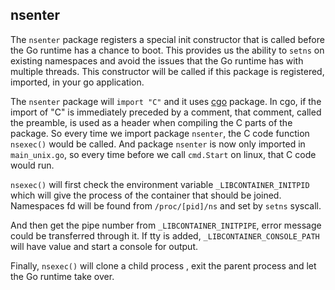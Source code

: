 ## nsenter

The `nsenter` package registers a special init constructor that is called before 
the Go runtime has a chance to boot.  This provides us the ability to `setns` on 
existing namespaces and avoid the issues that the Go runtime has with multiple 
threads.  This constructor will be called if this package is registered, 
imported, in your go application.

The `nsenter` package will `import "C"` and it uses [cgo](https://golang.org/cmd/cgo/)
package. In cgo, if the import of "C" is immediately preceded by a comment, that comment, 
called the preamble, is used as a header when compiling the C parts of the package.
So every time we  import package `nsenter`, the C code function `nsexec()` would be 
called. And package `nsenter` is now only imported in `main_unix.go`, so every time
before we call `cmd.Start` on linux, that C code would run.

`nsexec()` will first check the environment variable `_LIBCONTAINER_INITPID` 
which will give the process of the container that should be joined. Namespaces fd will 
be found from `/proc/[pid]/ns` and set by `setns` syscall.

And then get the pipe number from `_LIBCONTAINER_INITPIPE`, error message could
be transferred through it. If tty is added, `_LIBCONTAINER_CONSOLE_PATH` will 
have value and start a console for output.

Finally, `nsexec()` will clone a child process , exit the parent process and let 
the Go runtime take over.
